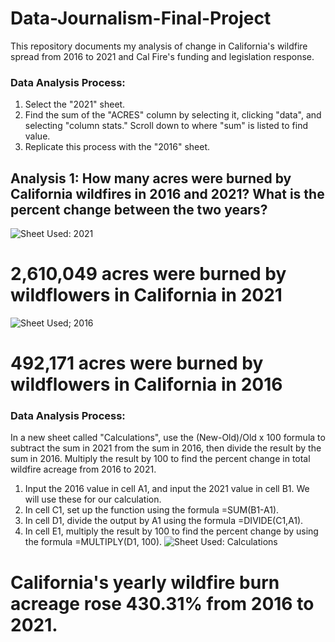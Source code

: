 # Data-Journalism-Final-Project
This repository documents my analysis of change in California's wildfire spread from 2016 to 2021 and Cal Fire's funding and legislation response.
### Data Analysis Process: 
1) Select the "2021" sheet.
2) Find the sum of the "ACRES" column by selecting it, clicking "data", and selecting "column stats." Scroll down to where "sum" is listed to find value.
3) Replicate this process with the "2016" sheet.
## Analysis 1: How many acres were burned by California wildfires in 2016 and 2021? What is the percent change between the two years?
![Sheet Used: 2021](https://user-images.githubusercontent.com/109619716/183354096-08fbe292-3b3e-4ccd-b42c-14f10d8e5b22.png)
# 2,610,049 acres were burned by wildflowers in California in 2021
![Sheet Used; 2016](https://user-images.githubusercontent.com/109619716/183360610-7848ab9a-1f3c-486b-aa59-a9c0ddf6c7f0.png)
# 492,171 acres were burned by wildflowers in California in 2016

### Data Analysis Process:
In a new sheet called "Calculations", use the (New-Old)/Old x 100 formula to subtract the sum in 2021 from the sum in 2016, then divide the result by the sum in 2016. Multiply the result by 100 to find the percent change in total wildfire acreage from 2016 to 2021.
1) Input the 2016 value in cell A1, and input the 2021 value in cell B1. We will use these for our calculation.
2) In cell C1, set up the function using the formula =SUM(B1-A1).
3) In cell D1, divide the output by A1 using the formula =DIVIDE(C1,A1).
4) In cell E1, multiply the result by 100 to find the percent change by using the formula =MULTIPLY(D1, 100).
![Sheet Used: Calculations](https://user-images.githubusercontent.com/109619716/183369221-6beff603-14f7-4a30-a731-b4e496c75a9b.png)
# California's yearly wildfire burn acreage rose 430.31% from 2016 to 2021.
